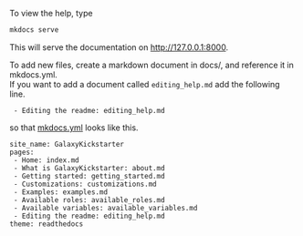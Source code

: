To view the help, type
```bash
mkdocs serve
```
This will serve the documentation on http://127.0.0.1:8000.

To add new files, create a markdown document in docs/, and reference it in mkdocs.yml.  
If you want to add a document called `editing_help.md` add the following line.
```
 - Editing the readme: editing_help.md
```

so that [mkdocs.yml](https://github.com/ARTbio/ansible-artimed/blob/master/mkdocs.yml) looks like this.
```
site_name: GalaxyKickstarter
pages:
 - Home: index.md
 - What is GalaxyKickstarter: about.md
 - Getting started: getting_started.md
 - Customizations: customizations.md
 - Examples: examples.md
 - Available roles: available_roles.md
 - Available variables: available_variables.md
 - Editing the readme: editing_help.md
theme: readthedocs
```
